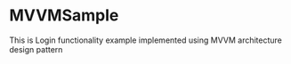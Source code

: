 # MVVMSample
This is Login functionality example implemented using MVVM architecture design pattern
